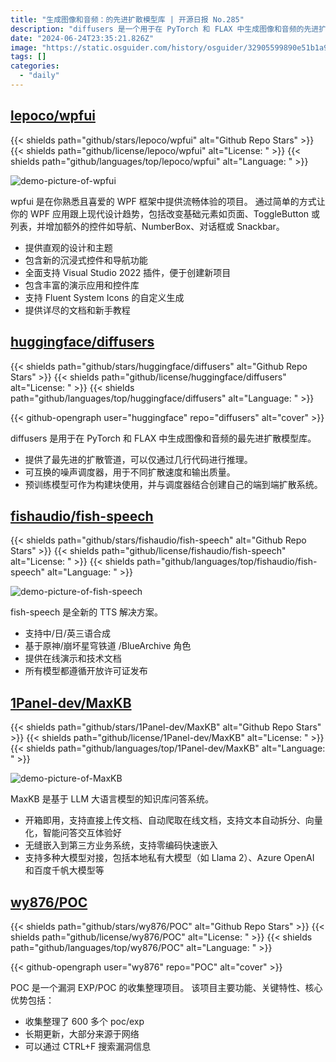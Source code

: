 ```yaml
---
title: "生成图像和音频：的先进扩散模型库 | 开源日报 No.285"
description: "diffusers 是一个用于在 PyTorch 和 FLAX 中生成图像和音频的先进扩散模型库，提供了最先进的扩散管道和可互换的噪声调度器，让用户能够通过几行代码进行推理，同时还能够使用预训练模型作为构建块，结合调度器创建自己的端到端扩散系统。"
date: "2024-06-24T23:35:21.826Z"
image: "https://static.osguider.com/history/osguider/32905599890e51b1a905234080966a4a.png"
tags: []
categories:
  - "daily"
---
```


## [lepoco/wpfui](https://github.com/lepoco/wpfui)

{{< shields path="github/stars/lepoco/wpfui" alt="Github Repo Stars" >}} {{< shields path="github/license/lepoco/wpfui" alt="License: " >}} {{< shields path="github/languages/top/lepoco/wpfui" alt="Language: " >}}

![demo-picture-of-wpfui](https://static.osguider.com/subject/github/lepoco/wpfui/bc65c5158ffba9bd8ca7e5eb661fa510.png)

wpfui 是在你熟悉且喜爱的 WPF 框架中提供流畅体验的项目。
通过简单的方式让你的 WPF 应用跟上现代设计趋势，包括改变基础元素如页面、ToggleButton 或列表，并增加额外的控件如导航、NumberBox、对话框或 Snackbar。

- 提供直观的设计和主题
- 包含新的沉浸式控件和导航功能
- 全面支持 Visual Studio 2022 插件，便于创建新项目
- 包含丰富的演示应用和控件库
- 支持 Fluent System Icons 的自定义生成
- 提供详尽的文档和新手教程
  
## [huggingface/diffusers](https://github.com/huggingface/diffusers)

{{< shields path="github/stars/huggingface/diffusers" alt="Github Repo Stars" >}} {{< shields path="github/license/huggingface/diffusers" alt="License: " >}} {{< shields path="github/languages/top/huggingface/diffusers" alt="Language: " >}}

{{< github-opengraph user="huggingface" repo="diffusers" alt="cover" >}}

diffusers 是用于在 PyTorch 和 FLAX 中生成图像和音频的最先进扩散模型库。

- 提供了最先进的扩散管道，可以仅通过几行代码进行推理。
- 可互换的噪声调度器，用于不同扩散速度和输出质量。
- 预训练模型可作为构建块使用，并与调度器结合创建自己的端到端扩散系统。
  
## [fishaudio/fish-speech](https://github.com/fishaudio/fish-speech)

{{< shields path="github/stars/fishaudio/fish-speech" alt="Github Repo Stars" >}} {{< shields path="github/license/fishaudio/fish-speech" alt="License: " >}} {{< shields path="github/languages/top/fishaudio/fish-speech" alt="Language: " >}}

![demo-picture-of-fish-speech](https://static.osguider.com/subject/github/fishaudio/fish-speech/3f909ff1625f740d8896533e8a5d5d2e.jpg)

fish-speech 是全新的 TTS 解决方案。

- 支持中/日/英三语合成
- 基于原神/崩坏星穹铁道 /BlueArchive 角色
- 提供在线演示和技术文档
- 所有模型都遵循开放许可证发布
  
## [1Panel-dev/MaxKB](https://github.com/1Panel-dev/MaxKB)

{{< shields path="github/stars/1Panel-dev/MaxKB" alt="Github Repo Stars" >}} {{< shields path="github/license/1Panel-dev/MaxKB" alt="License: " >}} {{< shields path="github/languages/top/1Panel-dev/MaxKB" alt="Language: " >}}

![demo-picture-of-MaxKB](https://static.osguider.com/subject/github/1Panel-dev/MaxKB/e97da35a9acd0e911f35c0875716769c.png)

MaxKB 是基于 LLM 大语言模型的知识库问答系统。

- 开箱即用，支持直接上传文档、自动爬取在线文档，支持文本自动拆分、向量化，智能问答交互体验好
- 无缝嵌入到第三方业务系统，支持零编码快速嵌入
- 支持多种大模型对接，包括本地私有大模型（如 Llama 2）、Azure OpenAI 和百度千帆大模型等
  
## [wy876/POC](https://github.com/wy876/POC)

{{< shields path="github/stars/wy876/POC" alt="Github Repo Stars" >}} {{< shields path="github/license/wy876/POC" alt="License: " >}} {{< shields path="github/languages/top/wy876/POC" alt="Language: " >}}

{{< github-opengraph user="wy876" repo="POC" alt="cover" >}}

POC 是一个漏洞 EXP/POC 的收集整理项目。
该项目主要功能、关键特性、核心优势包括：

- 收集整理了 600 多个 poc/exp
- 长期更新，大部分来源于网络
- 可以通过 CTRL+F 搜索漏洞信息
  
